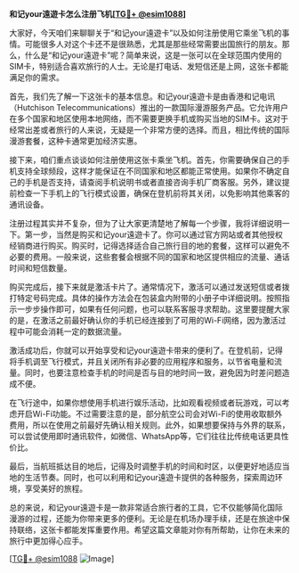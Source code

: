 **和记your遠遊卡怎么注册飞机[[TG💪+ @esim1088](https://t.me/s/esim1088)]**

大家好，今天咱们来聊聊关于“和记your遠遊卡”以及如何注册使用它乘坐飞机的事情。可能很多人对这个卡还不是很熟悉，尤其是那些经常需要出国旅行的朋友。那么，什么是“和记your遠遊卡”呢？简单来说，这是一张可以在全球范围内使用的SIM卡，特别适合喜欢旅行的人士。无论是打电话、发短信还是上网，这张卡都能满足你的需求。

首先，我们先了解一下这张卡的基本信息。和记your遠遊卡是由香港和记电讯（Hutchison Telecommunications）推出的一款国际漫游服务产品。它允许用户在多个国家和地区使用本地网络，而不需要更换手机或购买当地的SIM卡。这对于经常出差或者旅行的人来说，无疑是一个非常方便的选择。而且，相比传统的国际漫游套餐，这种卡通常更加经济实惠。

接下来，咱们重点谈谈如何注册使用这张卡乘坐飞机。首先，你需要确保自己的手机支持全球频段，这样才能保证在不同国家和地区都能正常使用。如果你不确定自己的手机是否支持，请查阅手机说明书或者直接咨询手机厂商客服。另外，建议提前检查一下手机上的飞行模式设置，确保在登机前将其关闭，以免影响其他乘客的通讯设备。

注册过程其实并不复杂，但为了让大家更清楚地了解每一个步骤，我将详细说明一下。第一步，当然是购买和记your遠遊卡了。你可以通过官方网站或者其他授权经销商进行购买。购买时，记得选择适合自己旅行目的地的套餐，这样可以避免不必要的费用。一般来说，这些套餐会根据不同的国家和地区提供相应的流量、通话时间和短信数量。

购买完成后，接下来就是激活卡片了。通常情况下，激活可以通过发送短信或者拨打特定号码完成。具体的操作方法会在包装盒内附带的小册子中详细说明。按照指示一步步操作即可，如果有任何问题，也可以联系客服寻求帮助。这里要提醒大家的是，在激活之前最好确认你的手机已经连接到了可用的Wi-Fi网络，因为激活过程中可能会消耗一定的数据流量。

激活成功后，你就可以开始享受和记your遠遊卡带来的便利了。在登机前，记得将手机调至飞行模式，并且关闭所有非必要的应用程序和服务，以节省电量和流量。同时，也要注意检查手机的时间是否与目的地时间一致，避免因为时差问题造成不便。

在飞行途中，如果你想使用手机进行娱乐活动，比如观看视频或者玩游戏，可以考虑开启Wi-Fi功能。不过需要注意的是，部分航空公司会对Wi-Fi的使用收取额外费用，所以在使用之前最好先确认相关规则。此外，如果想要保持与外界的联系，可以尝试使用即时通讯软件，如微信、WhatsApp等，它们往往比传统电话更具性价比。

最后，当航班抵达目的地后，记得及时调整手机的时间和时区，以便更好地适应当地的生活节奏。同时，也可以利用和记your遠遊卡提供的各种服务，探索周边环境，享受美好的旅程。

总的来说，和记your遠遊卡是一款非常适合旅行者的工具，它不仅能够简化国际漫游的过程，还能为你带来更多的便利。无论是在机场办理手续，还是在旅途中保持联络，这张卡都能发挥重要作用。希望这篇文章能对你有所帮助，让你在未来的旅行中更加得心应手。

[[TG💪+ @esim1088](https://t.me/s/esim1088) ![Image](https://i.postimg.cc/4NQfJmqS/Snipaste-2025-05-13-00-14-12.png)]